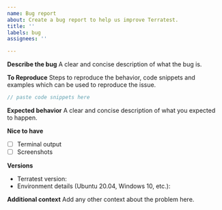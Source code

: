 ```yaml
---
name: Bug report
about: Create a bug report to help us improve Terratest.
title: ''
labels: bug
assignees: ''

---
```


**Describe the bug**
A clear and concise description of what the bug is.

**To Reproduce**
Steps to reproduce the behavior, code snippets and examples which can be used to reproduce the issue.

```go
// paste code snippets here
```

**Expected behavior**
A clear and concise description of what you expected to happen.

**Nice to have**
- [ ] Terminal output
- [ ] Screenshots

**Versions**
- Terratest version:
- Environment details (Ubuntu 20.04, Windows 10, etc.):

**Additional context**
Add any other context about the problem here.